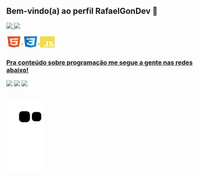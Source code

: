 ## Bem-vindo(a) ao perfil RafaelGonDev 🚀

 <div>
   <a href="https://github.com/RafaelGonDev">
   <img width="48%" src="https://github-readme-stats.vercel.app/api?username=rafaelgondev&show_icons=true&theme=dark&include_all_commits=true&count_private=true"/>
   <img width="48%" src="https://github-readme-stats.vercel.app/api/top-langs/?username=rafaelgondev&layout=compact&langs_count=6&theme=dark"/>

</div>
<div style="display: inline_block"><br>
  <img align="center" alt="HTML" height="30" width="40" src="https://raw.githubusercontent.com/devicons/devicon/master/icons/html5/html5-original.svg">
  <img align="center" alt="CSS" height="30" width="40" src="https://raw.githubusercontent.com/devicons/devicon/master/icons/css3/css3-original.svg">
  <img align="center" alt="Js" height="30" width="40" src="https://raw.githubusercontent.com/devicons/devicon/master/icons/javascript/javascript-plain.svg">
</div>
 
 ##

  ### Pra conteúdo sobre programação me segue a gente nas redes abaixo!
 
<div> 
  <a href="https://instagram.com/rafaelg0n" target="_blank"><img src="https://img.shields.io/badge/-Instagram-%23E4405F?style=for-the-badge&logo=instagram&logoColor=white" target="_blank"></a>
  <a href = "mailto:rafaelgoncalveszxc@gmail.com"><img src="https://img.shields.io/badge/-Gmail-%23333?style=for-the-badge&logo=gmail&logoColor=white" target="_blank"></a>
  <a href="https://www.linkedin.com/in/rafael-gonçalves-2a2847254/" target="_blank"><img src="https://img.shields.io/badge/-LinkedIn-%230077B5?style=for-the-badge&logo=linkedin&logoColor=white" target="_blank"></a> 
 
 ##
 
  ![Snake animation](https://github.com/rafaelgondev/rafaelgondev/blob/output/github-contribution-grid-snake.svg)

</div>
